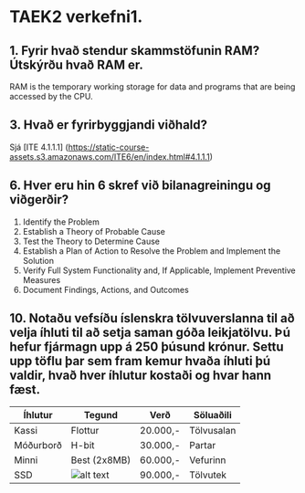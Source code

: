 # TAEK2 verkefni1.

## 1.	Fyrir hvað stendur skammstöfunin RAM? Útskýrðu hvað RAM er.

RAM is the temporary working storage for data and programs that are being accessed by the CPU.

## 3.	Hvað er fyrirbyggjandi viðhald?


   Sjá [ITE 4.1.1.1] (https://static-course-assets.s3.amazonaws.com/ITE6/en/index.html#4.1.1.1)

## 6.	Hver eru hin 6 skref við bilanagreiningu og viðgerðir?

1. Identify the Problem
1. Establish a Theory of Probable Cause
1. Test the Theory to Determine Cause 
5. Establish a Plan of Action to Resolve the Problem and Implement the Solution
5. Verify Full System Functionality and, If Applicable, Implement Preventive Measures
1. Document Findings, Actions, and Outcomes

## 10. Notaðu vefsíðu íslenskra tölvuverslanna til að velja íhluti til að setja saman góða leikjatölvu. Þú hefur fjármagn upp á 250 þúsund krónur. Settu upp töflu þar sem fram kemur hvaða íhluti þú valdir, hvað hver íhlutur kostaði og hvar hann fæst.

 Íhlutur | Tegund | Verð | Söluaðili
 --- | --- | --- | ---
 Kassi | Flottur | 20.000,- | Tölvusalan
 Móðurborð | H-bit | 30.000,- | Partar
 Minni | Best (2x8MB)  | 60.000,- | Vefurinn
 SSD | ![alt text](https://tolvutek.is/skrar/image/myndir_product/CHFF3_M6P.jpg) | 90.000,- | Tölvutek
